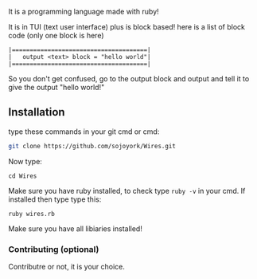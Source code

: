 It is a programming language made with ruby!

It is in TUI (text user interface) plus is block based!
here is a list of block code (only one block is here)
```
|======================================|
|   output <text> block = "hello world"|
|======================================|
```
So you don't get confused, go to the output block and output and tell it to give the output "hello world!"

## Installation
type these commands in your git cmd or cmd:
```sh
git clone https://github.com/sojoyork/Wires.git
```
Now type:
```
cd Wires
```
Make sure you have ruby installed, to check type `ruby -v` in your cmd. If installed then type type this:
```
ruby wires.rb
```
Make sure you have all libiaries installed!

### Contributing (optional)
Contributre or not, it is your choice.
